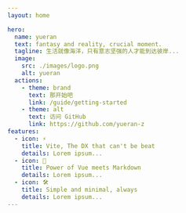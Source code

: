 ```yaml
---
layout: home

hero:
  name: yueran
  text: fantasy and reality, crucial moment.
  tagline: 生活就像海洋，只有意志坚强的人才能到达彼岸...
  image:
    src: ./images/logo.png
    alt: yueran
  actions:
    - theme: brand
      text: 那开始吧
      link: /guide/getting-started
    - theme: alt
      text: 访问 GitHub
      link: https://github.com/yueran-z
features:
  - icon: ⚡️
    title: Vite, The DX that can't be beat
    details: Lorem ipsum...
  - icon: 🖖
    title: Power of Vue meets Markdown
    details: Lorem ipsum...
  - icon: 🛠️
    title: Simple and minimal, always
    details: Lorem ipsum...
---
```

